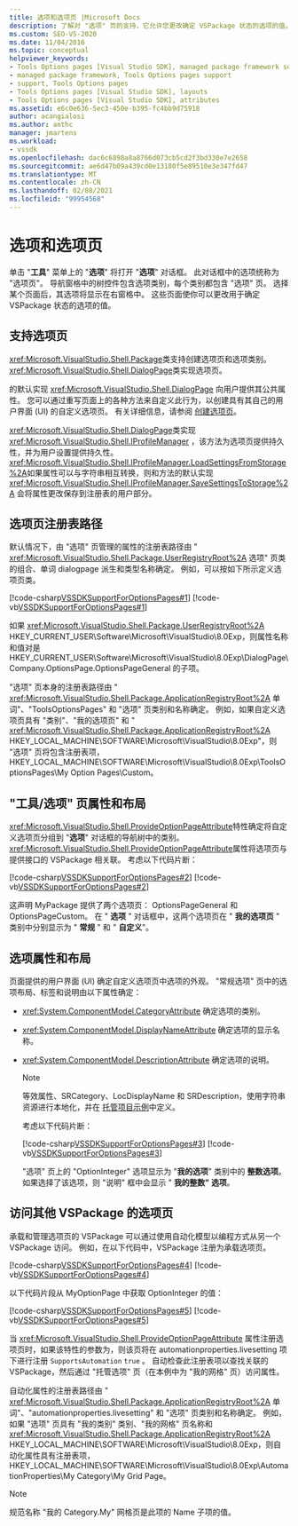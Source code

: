 ```yaml
---
title: 选项和选项页 |Microsoft Docs
description: 了解对 "选项" 页的支持，它允许您更改确定 VSPackage 状态的选项的值。
ms.custom: SEO-VS-2020
ms.date: 11/04/2016
ms.topic: conceptual
helpviewer_keywords:
- Tools Options pages [Visual Studio SDK], managed package framework support
- managed package framework, Tools Options pages support
- support, Tools Options pages
- Tools Options pages [Visual Studio SDK], layouts
- Tools Options pages [Visual Studio SDK], attributes
ms.assetid: e6c0e636-5ec3-450e-b395-fc4bb9d75918
author: acangialosi
ms.author: anthc
manager: jmartens
ms.workload:
- vssdk
ms.openlocfilehash: dac6c6898a8a8766d073cb5cd2f3bd330e7e2658
ms.sourcegitcommit: ae6d47b09a439cd0e13180f5e89510e3e347fd47
ms.translationtype: MT
ms.contentlocale: zh-CN
ms.lasthandoff: 02/08/2021
ms.locfileid: "99954568"
---
```

# <a name="options-and-options-pages"></a>选项和选项页
单击 "**工具**" 菜单上的 "**选项**" 将打开 "**选项**" 对话框。 此对话框中的选项统称为 "选项页"。 导航窗格中的树控件包含选项类别，每个类别都包含 "选项" 页。 选择某个页面后，其选项将显示在右窗格中。 这些页面使你可以更改用于确定 VSPackage 状态的选项的值。

## <a name="support-for-options-pages"></a>支持选项页
 <xref:Microsoft.VisualStudio.Shell.Package>类支持创建选项页和选项类别。 <xref:Microsoft.VisualStudio.Shell.DialogPage>类实现选项页。

 的默认实现 <xref:Microsoft.VisualStudio.Shell.DialogPage> 向用户提供其公共属性。 您可以通过重写页面上的各种方法来自定义此行为，以创建具有其自己的用户界面 (UI) 的自定义选项页。 有关详细信息，请参阅 [创建选项页](../../extensibility/creating-an-options-page.md)。

 <xref:Microsoft.VisualStudio.Shell.DialogPage>类实现 <xref:Microsoft.VisualStudio.Shell.IProfileManager> ，该方法为选项页提供持久性，并为用户设置提供持久性。 <xref:Microsoft.VisualStudio.Shell.IProfileManager.LoadSettingsFromStorage%2A>如果属性可以与字符串相互转换，则和方法的默认实现 <xref:Microsoft.VisualStudio.Shell.IProfileManager.SaveSettingsToStorage%2A> 会将属性更改保存到注册表的用户部分。

## <a name="options-page-registry-path"></a>选项页注册表路径
 默认情况下，由 "选项" 页管理的属性的注册表路径由 " <xref:Microsoft.VisualStudio.Shell.Package.UserRegistryRoot%2A> 选项" 页类的组合、单词 dialogpage 派生和类型名称确定。 例如，可以按如下所示定义选项页类。

 [!code-csharp[VSSDKSupportForOptionsPages#1](../../extensibility/internals/codesnippet/CSharp/options-and-options-pages_1.cs)]
 [!code-vb[VSSDKSupportForOptionsPages#1](../../extensibility/internals/codesnippet/VisualBasic/options-and-options-pages_1.vb)]

 如果 <xref:Microsoft.VisualStudio.Shell.Package.UserRegistryRoot%2A> HKEY_CURRENT_USER\Software\Microsoft\VisualStudio\8.0Exp，则属性名称和值对是 HKEY_CURRENT_USER\Software\Microsoft\VisualStudio\8.0Exp\DialogPage\Company.OptionsPage.OptionsPageGeneral 的子项。

 "选项" 页本身的注册表路径由 " <xref:Microsoft.VisualStudio.Shell.Package.ApplicationRegistryRoot%2A> 单词"、"ToolsOptionsPages" 和 "选项" 页类别和名称确定。 例如，如果自定义选项页具有 "类别"、"我的选项页" 和 " <xref:Microsoft.VisualStudio.Shell.Package.ApplicationRegistryRoot%2A> HKEY_LOCAL_MACHINE\SOFTWARE\Microsoft\VisualStudio\8.0Exp"，则 "选项" 页将包含注册表项，HKEY_LOCAL_MACHINE\SOFTWARE\Microsoft\VisualStudio\8.0Exp\ToolsOptionsPages\My Option Pages\Custom。

## <a name="toolsoptions-page-attributes-and-layout"></a>"工具/选项" 页属性和布局
 <xref:Microsoft.VisualStudio.Shell.ProvideOptionPageAttribute>特性确定将自定义选项页分组到 "**选项**" 对话框的导航树中的类别。 <xref:Microsoft.VisualStudio.Shell.ProvideOptionPageAttribute>属性将选项页与提供接口的 VSPackage 相关联。 考虑以下代码片断：

 [!code-csharp[VSSDKSupportForOptionsPages#2](../../extensibility/internals/codesnippet/CSharp/options-and-options-pages_2.cs)]
 [!code-vb[VSSDKSupportForOptionsPages#2](../../extensibility/internals/codesnippet/VisualBasic/options-and-options-pages_2.vb)]

 这声明 MyPackage 提供了两个选项页： OptionsPageGeneral 和 OptionsPageCustom。 在 " **选项** " 对话框中，这两个选项页在 " **我的选项页** " 类别中分别显示为 " **常规** " 和 " **自定义**"。

## <a name="option-attributes-and-layout"></a>选项属性和布局
 页面提供的用户界面 (UI) 确定自定义选项页中选项的外观。 "常规选项" 页中的选项布局、标签和说明由以下属性确定：

- <xref:System.ComponentModel.CategoryAttribute> 确定选项的类别。

- <xref:System.ComponentModel.DisplayNameAttribute> 确定选项的显示名称。

- <xref:System.ComponentModel.DescriptionAttribute> 确定选项的说明。

  > [!NOTE]
  > 等效属性、SRCategory、LocDisplayName 和 SRDescription，使用字符串资源进行本地化，并在 [托管项目示例](/azure/devops/integrate/index)中定义。

  考虑以下代码片断：

  [!code-csharp[VSSDKSupportForOptionsPages#3](../../extensibility/internals/codesnippet/CSharp/options-and-options-pages_3.cs)]
  [!code-vb[VSSDKSupportForOptionsPages#3](../../extensibility/internals/codesnippet/VisualBasic/options-and-options-pages_3.vb)]

  "选项" 页上的 "OptionInteger" 选项显示为 "**我的选项**" 类别中的 **整数选项**。 如果选择了该选项，则 "说明" 框中会显示 " **我的整数" 选项**。

## <a name="accessing-options-pages-from-another-vspackage"></a>访问其他 VSPackage 的选项页
 承载和管理选项页的 VSPackage 可以通过使用自动化模型以编程方式从另一个 VSPackage 访问。 例如，在以下代码中，VSPackage 注册为承载选项页。

 [!code-csharp[VSSDKSupportForOptionsPages#4](../../extensibility/internals/codesnippet/CSharp/options-and-options-pages_4.cs)]
 [!code-vb[VSSDKSupportForOptionsPages#4](../../extensibility/internals/codesnippet/VisualBasic/options-and-options-pages_4.vb)]

 以下代码片段从 MyOptionPage 中获取 OptionInteger 的值：

 [!code-csharp[VSSDKSupportForOptionsPages#5](../../extensibility/internals/codesnippet/CSharp/options-and-options-pages_5.cs)]
 [!code-vb[VSSDKSupportForOptionsPages#5](../../extensibility/internals/codesnippet/VisualBasic/options-and-options-pages_5.vb)]

 当 <xref:Microsoft.VisualStudio.Shell.ProvideOptionPageAttribute> 属性注册选项页时，如果该特性的参数为，则该页将在 automationproperties.livesetting 项下进行注册 `SupportsAutomation` `true` 。 自动检查此注册表项以查找关联的 VSPackage，然后通过 "托管选项" 页（在本例中为 "我的网格" 页）访问属性。

 自动化属性的注册表路径由 " <xref:Microsoft.VisualStudio.Shell.Package.ApplicationRegistryRoot%2A> 单词"、"automationproperties.livesetting" 和 "选项" 页类别和名称确定。 例如，如果 "选项" 页具有 "我的类别" 类别、"我的网格" 页名称和 <xref:Microsoft.VisualStudio.Shell.Package.ApplicationRegistryRoot%2A> HKEY_LOCAL_MACHINE\SOFTWARE\Microsoft\VisualStudio\8.0Exp，则自动化属性具有注册表项，HKEY_LOCAL_MACHINE\SOFTWARE\Microsoft\VisualStudio\8.0Exp\AutomationProperties\My Category\My Grid Page。

> [!NOTE]
> 规范名称 "我的 Category.My" 网格页是此项的 Name 子项的值。
